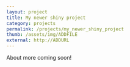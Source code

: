 ```yaml
---
layout: project
title: My newer shiny project
category: projects
permalink: /projects/my_newer_shiny_project
thumb: /assets/img/ADDFILE
external: http://ADDURL
---
```



About more coming soon!